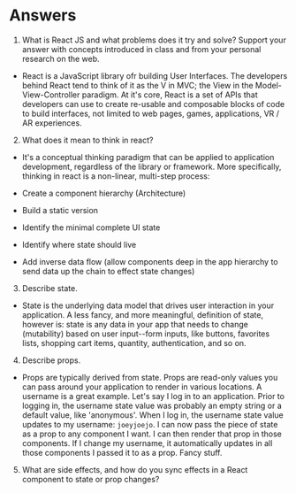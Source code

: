 # Answers

1. What is React JS and what problems does it try and solve? Support your answer with concepts introduced in class and from your personal research on the web.

- React is a JavaScript library ofr building User Interfaces. The developers behind React tend to think of it as the V in MVC; the View in the Model-View-Controller paradigm. At it's core, React is a set of APIs that developers can use to create re-usable and composable blocks of code to build interfaces, not limited to web pages, games, applications, VR / AR experiences.

2. What does it mean to think in react?

- It's a conceptual thinking paradigm that can be applied to application development, regardless of the library or framework. More specifically, thinking in react is a non-linear, multi-step process:

- Create a component hierarchy (Architecture)
- Build a static version
- Identify the minimal complete UI state
- Identify where state should live
- Add inverse data flow (allow components deep in the app hierarchy to send data up the chain to effect state changes)

3. Describe state.

- State is the underlying data model that drives user interaction in your application. A less fancy, and more meaningful, definition of state, however is: state is any data in your app that needs to change (mutability) based on user input--form inputs, like buttons, favorites lists, shopping cart items, quantity, authentication, and so on.

4. Describe props.

- Props are typically derived from state. Props are read-only values you can pass around your application to render in various locations. A username is a great example. Let's say I log in to an application. Prior to logging in, the username state value was probably an empty string or a default value, like 'anonymous'. When I log in, the username state value updates to my username: `joeyjoejo`. I can now pass the piece of state as a prop to any component I want. I can then render that prop in those components. If I change my username, it automatically updates in all those components I passed it to as a prop. Fancy stuff.

5. What are side effects, and how do you sync effects in a React component to state or prop changes?
